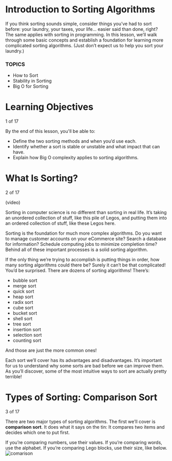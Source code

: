 # Introduction to Sorting Algorithms

If you think sorting sounds simple, consider things you’ve had to sort before: your laundry, your taxes, your life... easier said than done, right? The same applies with sorting in programming. In this lesson, we’ll walk through some basic concepts and establish a foundation for learning more complicated sorting algorithms. (Just don’t expect us to help you sort your laundry.)

### TOPICS

- How to Sort
- Stability in Sorting
- Big O for Sorting

# Learning Objectives

1 of 17

By the end of this lesson, you'll be able to:

- Define the two sorting methods and when you’d use each.
- Identify whether a sort is stable or unstable and what impact that can have.
- Explain how Big O complexity applies to sorting algorithms.

# What Is Sorting?

2 of 17

(video)

Sorting in computer science is no different than sorting in real life. It’s taking an unordered collection of stuff, like this pile of Legos, and putting them into an ordered collection of stuff, like these Legos here.

Sorting is the foundation for much more complex algorithms. Do you want to manage customer accounts on your eCommerce site? Search a database for information? Schedule computing jobs to minimize completion time? Behind all of these important processes is a solid sorting algorithm.

If the only thing we’re trying to accomplish is putting things in order, how many sorting algorithms could there be? Surely it can’t be that complicated! You’d be surprised. There are dozens of sorting algorithms! There’s:

- bubble sort
- merge sort
- quick sort
- heap sort
- radix sort
- cube sort
- bucket sort
- shell sort
- tree sort
- insertion sort
- selection sort
- counting sort

And those are just the more common ones!

Each sort we’ll cover has its advantages and disadvantages. It’s important for us to understand why some sorts are bad before we can improve them. As you’ll discover, some of the most intuitive ways to sort are actually pretty terrible!

# Types of Sorting: Comparison Sort

3 of 17

There are two major types of sorting algorithms. The first we’ll cover is **comparison sort**. It does what it says on the tin: It compares two items and decides which one to put first.

If you’re comparing numbers, use their values. If you’re comparing words, use the alphabet. If you’re comparing Lego blocks, use their size, like below.
![comarison](../pics/comparison.gif)
